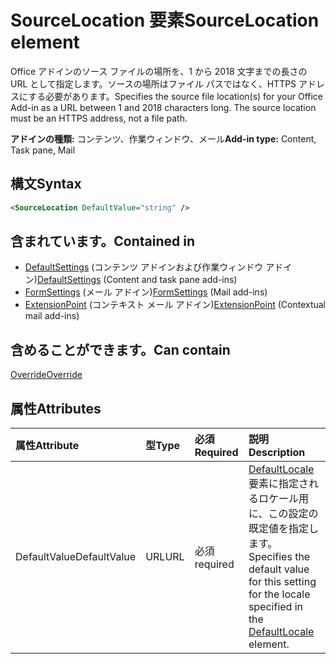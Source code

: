 # <a name="sourcelocation-element"></a><span data-ttu-id="47f74-101">SourceLocation 要素</span><span class="sxs-lookup"><span data-stu-id="47f74-101">SourceLocation element</span></span>

<span data-ttu-id="47f74-p101">Office アドインのソース ファイルの場所を、1 から 2018 文字までの長さの URL として指定します。ソースの場所はファイル パスではなく、HTTPS アドレスにする必要があります。</span><span class="sxs-lookup"><span data-stu-id="47f74-p101">Specifies the source file location(s) for your Office Add-in as a URL between 1 and 2018 characters long. The source location must be an HTTPS address, not a file path.</span></span>

<span data-ttu-id="47f74-104">**アドインの種類:** コンテンツ、作業ウィンドウ、メール</span><span class="sxs-lookup"><span data-stu-id="47f74-104">**Add-in type:** Content, Task pane, Mail</span></span>

## <a name="syntax"></a><span data-ttu-id="47f74-105">構文</span><span class="sxs-lookup"><span data-stu-id="47f74-105">Syntax</span></span>

```XML
<SourceLocation DefaultValue="string" />
```

## <a name="contained-in"></a><span data-ttu-id="47f74-106">含まれています。</span><span class="sxs-lookup"><span data-stu-id="47f74-106">Contained in</span></span>

- <span data-ttu-id="47f74-107">[DefaultSettings](defaultsettings.md) (コンテンツ アドインおよび作業ウィンドウ アドイン)</span><span class="sxs-lookup"><span data-stu-id="47f74-107">[DefaultSettings](defaultsettings.md) (Content and task pane add-ins)</span></span>
- <span data-ttu-id="47f74-108">[FormSettings](formsettings.md) (メール アドイン)</span><span class="sxs-lookup"><span data-stu-id="47f74-108">[FormSettings](formsettings.md) (Mail add-ins)</span></span>
- <span data-ttu-id="47f74-109">[ExtensionPoint](extensionpoint.md) (コンテキスト メール アドイン)</span><span class="sxs-lookup"><span data-stu-id="47f74-109">[ExtensionPoint](extensionpoint.md) (Contextual mail add-ins)</span></span>

## <a name="can-contain"></a><span data-ttu-id="47f74-110">含めることができます。</span><span class="sxs-lookup"><span data-stu-id="47f74-110">Can contain</span></span>

[<span data-ttu-id="47f74-111">Override</span><span class="sxs-lookup"><span data-stu-id="47f74-111">Override</span></span>](override.md)

## <a name="attributes"></a><span data-ttu-id="47f74-112">属性</span><span class="sxs-lookup"><span data-stu-id="47f74-112">Attributes</span></span>

|<span data-ttu-id="47f74-113">**属性**</span><span class="sxs-lookup"><span data-stu-id="47f74-113">**Attribute**</span></span>|<span data-ttu-id="47f74-114">**型**</span><span class="sxs-lookup"><span data-stu-id="47f74-114">**Type**</span></span>|<span data-ttu-id="47f74-115">**必須**</span><span class="sxs-lookup"><span data-stu-id="47f74-115">**Required**</span></span>|<span data-ttu-id="47f74-116">**説明**</span><span class="sxs-lookup"><span data-stu-id="47f74-116">**Description**</span></span>|
|:-----|:-----|:-----|:-----|
|<span data-ttu-id="47f74-117">DefaultValue</span><span class="sxs-lookup"><span data-stu-id="47f74-117">DefaultValue</span></span>|<span data-ttu-id="47f74-118">URL</span><span class="sxs-lookup"><span data-stu-id="47f74-118">URL</span></span>|<span data-ttu-id="47f74-119">必須</span><span class="sxs-lookup"><span data-stu-id="47f74-119">required</span></span>|<span data-ttu-id="47f74-120">[DefaultLocale](defaultlocale.md) 要素に指定されるロケール用に、この設定の既定値を指定します。</span><span class="sxs-lookup"><span data-stu-id="47f74-120">Specifies the default value for this setting for the locale specified in the [DefaultLocale](defaultlocale.md) element.</span></span>|
